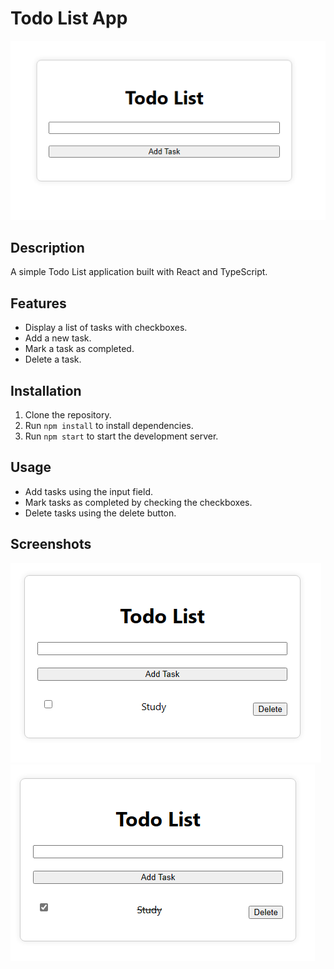 # Todo List App

![Todo List Screenshot](images/todo-list-screenshot.png)

## Description
A simple Todo List application built with React and TypeScript.

## Features
- Display a list of tasks with checkboxes.
- Add a new task.
- Mark a task as completed.
- Delete a task.

## Installation
1. Clone the repository.
2. Run `npm install` to install dependencies.
3. Run `npm start` to start the development server.

## Usage
- Add tasks using the input field.
- Mark tasks as completed by checking the checkboxes.
- Delete tasks using the delete button.

## Screenshots
![Todo List Screenshot 1](images/screenshot1.png)
![Todo List Screenshot 2](images/screenshot2.png)